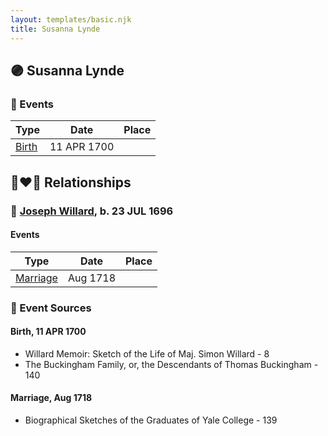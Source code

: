```yaml
---
layout: templates/basic.njk
title: Susanna Lynde
---
```

## 🟣 Susanna Lynde

### 📆 Events

Type | Date | Place
------ | ------ | ------
[Birth](#event-7575070d-ab84-4d1a-8389-0f4f44453d92) | 11 APR 1700 |

## 👩‍❤️‍👨 Relationships

### 🔵 [Joseph Willard](/people/2/22076724), b. 23 JUL 1696

#### Events

Type | Date | Place
------ | ------ | ------
[Marriage](#event-b21070d7-9b2a-4a83-85f8-fff96195932b) | Aug 1718 |
### 📰 Event Sources

#### <a id="event-7575070d-ab84-4d1a-8389-0f4f44453d92"></a> Birth, 11 APR 1700
* Willard Memoir: Sketch of the Life of Maj. Simon Willard  - 8
* The Buckingham Family, or, the Descendants of Thomas Buckingham  - 140
#### <a id="event-b21070d7-9b2a-4a83-85f8-fff96195932b"></a> Marriage, Aug 1718
* Biographical Sketches of the Graduates of Yale College  - 139
